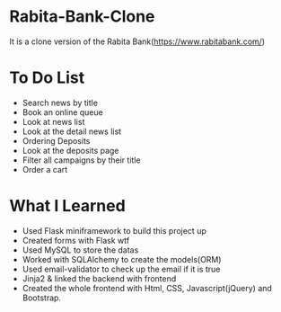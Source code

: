 # Rabita-Bank-Clone
It is a clone version of the Rabita Bank(https://www.rabitabank.com/)

# To Do List

* Search news by title
* Book an online queue
* Look at news list
* Look at the detail news list
* Ordering Deposits
* Look at the deposits page
* Filter all campaigns by their title
* Order a cart

# What I Learned

* Used Flask miniframework to build this project up
* Created forms with Flask wtf
* Used MySQL to store the datas
* Worked with SQLAlchemy to create the models(ORM)
* Used email-validator to check up the email if it is true
* Jinja2 & linked the backend with frontend
* Created the whole frontend with Html, CSS, Javascript(jQuery) and Bootstrap.
